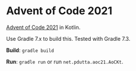 # Advent of Code 2021

[Advent of Code 2021](https://adventofcode.com/2021) in Kotlin.

Use Gradle 7.x to build this. Tested with Gradle 7.3.

**Build**: `gradle build`

**Run**: `gradle run` or run `net.pdutta.aoc21.AoCKt`.
